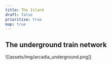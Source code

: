 ```yaml
---
title: The Island
draft: false
prioritise: true
map: true
---
```


## The underground train network

![[assets/img/arcadia_underground.png]]
